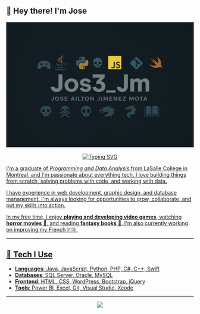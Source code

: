 ## 👋 Hey there! I'm Jose

<p align="center">
  <img src="./banner-github.png" alt="Jos3_Jm Banner" />
</p>

<p align="center">
<a href="https://git.io/typing-svg"><img src="https://readme-typing-svg.demolab.com?font=Fira+Code&pause=800&width=435&lines=Writing+code+is+like+writing+poetry;...but+with+more+coffee" alt="Typing SVG" /></p>

I'm a graduate of *Programming and Data Analysis* from LaSalle College in Montreal, and I'm passionate about everything tech. I love building things from scratch, solving problems with code, and working with data.

I have experience in web development, graphic design, and database management. I'm always looking for opportunities to grow, collaborate, and put my skills into action.

In my free time, I enjoy **playing and developing video games**, watching **horror movies** 🎃, and reading **fantasy books** 🐉. I'm also currently working on improving my French 🇫🇷.

---

## 🧰 Tech I Use

- **Languages**: Java, JavaScript, Python, PHP, C#, C++, Swift  
- **Databases**: SQL Server, Oracle, MySQL  
- **Frontend**: HTML, CSS, WordPress, Bootstrap, jQuery  
- **Tools**: Power BI, Excel, Git, Visual Studio, Xcode  

---

<p align="center">
  <a href="https://skillicons.dev">
    <img src="https://skillicons.dev/icons?i=cs,cpp,java,py,mysql" />
  </a>
</p>
